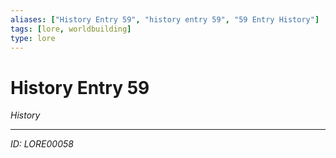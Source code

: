 ```yaml
---
aliases: ["History Entry 59", "history entry 59", "59 Entry History"]
tags: [lore, worldbuilding]
type: lore
---
```


# History Entry 59

*History*

---
*ID: LORE00058*